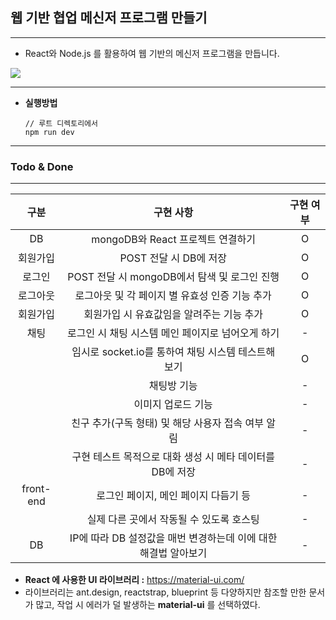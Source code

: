 ## **웹 기반 협업 메신저 프로그램 만들기**

------

* React와 Node.js 를 활용하여 웹 기반의 메신저 프로그램을 만듭니다.

![](https://i.imgur.com/4j7R1bn.png)

------

* **실행방법**

  ```
  // 루트 디렉토리에서
  npm run dev
  ```



------



### **Todo & Done**

------

|   구분    |                          구현 사항                           | 구현 여부 |
| :-------: | :----------------------------------------------------------: | :-------: |
|    DB     |              mongoDB와 React 프로젝트 연결하기               |     O     |
| 회원가입  |                    POST 전달 시 DB에 저장                    |     O     |
|  로그인   |         POST 전달 시 mongoDB에서 탐색 및 로그인 진행         |     O     |
| 로그아웃  |        로그아웃 및 각 페이지 별 유효성 인증 기능 추가        |     O     |
| 회원가입  |          회원가입 시 유효값임을 알려주는 기능 추가           |     O     |
|   채팅    |      로그인 시 채팅 시스템 메인 페이지로 넘어오게 하기       |     -     |
|           |     임시로 socket.io를 통하여 채팅 시스템 테스트해 보기      |     O     |
|           |                         채팅방 기능                          |     -     |
|           |                      이미지 업로드 기능                      |     -     |
|           |      친구 추가(구독 형태) 및 해당 사용자 접속 여부 알림      |     -     |
|           |  구현 테스트 목적으로 대화 생성 시 메타 데이터를 DB에 저장   |     -     |
| front-end |             로그인 페이지, 메인 페이지 다듬기 등             |     -     |
|           |           실제 다른 곳에서 작동될 수 있도록 호스팅           |     -     |
|    DB     | IP에 따라 DB 설정값을 매번 변경하는데 이에 대한 해결법 알아보기 |     -     |



* **React 에 사용한 UI 라이브러리 :** https://material-ui.com/
* 라이브러리는 ant.design, reactstrap, blueprint 등 다양하지만 참조할 만한 문서가 많고, 작업 시 에러가 덜 발생하는 **material-ui** 를 선택하였다.